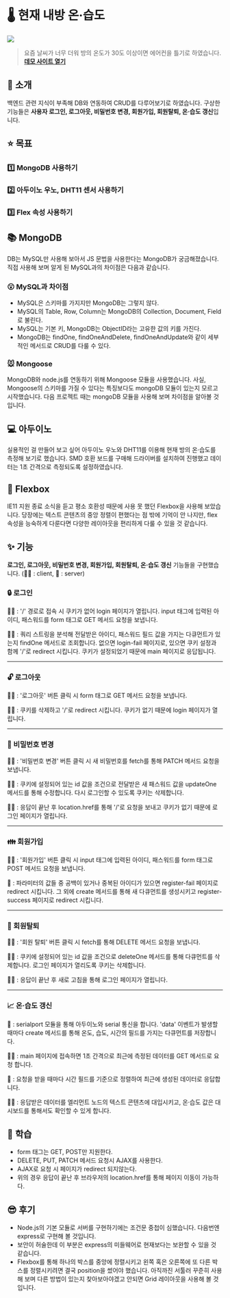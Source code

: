 # 🌡️ 현재 내방 온·습도
<img src="https://user-images.githubusercontent.com/71337000/127744592-22aa57c9-acb7-4bb5-ae05-33268957e88e.gif">

> 요즘 날씨가 너무 더워 방의 온도가 30도 이상이면 에어컨을 틀기로 하였습니다. **[데모 사이트 열기](https://ryujoonsik.github.io/Portfolio02/ "깃허브 페이지로 이동합니다.")**

## :speech_balloon: 소개
백엔드 관련 지식이 부족해 DB와 연동하여 CRUD를 다루어보기로 하였습니다. 구상한 기능들은 **사용자 로그인, 로그아웃, 비밀번호 변경, 회원가입, 회원탈퇴, 온·습도 갱신**입니다. 

## :star: 목표
### :one: MongoDB 사용하기  
### :two: 아두이노 우노, DHT11 센서 사용하기  
### :three: Flex 속성 사용하기  

## :books: MongoDB
DB는 MySQL만 사용해 보아서 JS 문법을 사용한다는 MongoDB가 궁금해졌습니다. 직접 사용해 보며 알게 된 MySQL과의 차이점은 다음과 같습니다.  

### :open_mouth: MySQL과 차이점
+ MySQL은 스키마를 가지지만 MongoDB는 그렇지 않다.
+ MySQL의 Table, Row, Column는 MongoDB의 Collection, Document, Field로 불린다.
+ MySQL는 기본 키, MongoDB는 ObjectID라는 고유한 값의 키를 가진다.
+ MongoDB는 findOne, findOneAndDelete, findOneAndUpdate와 같이 세부적인 메서드로 CRUD를 다룰 수 있다.

### :mouse: Mongoose
MongoDB와 node.js를 연동하기 위해 Mongoose 모듈을 사용했습니다. 사실, Mongoose의 스키마를 가질 수 있다는 특징보다도 mongoDB 모듈이 있는지 모르고 시작했습니다. 다음 프로젝트 때는 mongoDB 모듈을 사용해 보며 차이점을 알아볼 것입니다.

## :computer: 아두이노
실용적인 걸 만들어 보고 싶어 아두이노 우노와 DHT11를 이용해 현재 방의 온·습도를 측정해 보기로 했습니다. SMD 호환 보드를 구매해 드라이버를 설치하여 진행했고 데이터는 1초 간격으로 측정되도록 설정하였습니다.

## :triangular_ruler: Flexbox
IE11 지원 종료 소식을 듣고 평소 호환성 때문에 사용 못 했던 Flexbox을 사용해 보았습니다. 당장에는 텍스트 콘텐츠의 중앙 정렬이 편했다는 점 밖에 기억이 안 나지만, flex 속성을 능숙하게 다룬다면 다양한 레이아웃을 편리하게 다룰 수 있을 것 같습니다.

## :sparkles: 기능
**로그인, 로그아웃, 비밀번호 변경, 회원가입, 회원탈퇴, 온·습도 갱신** 기능들을 구현했습니다. (🙋‍♂️ : client, 🙆‍ : server)

### :lock: 로그인
🙋‍♂️ : '/' 경로로 접속 시 쿠키가 없어 login 페이지가 열립니다. input 태그에 입력된 아이디, 패스워드를 form 태그로 GET 메서드 요청을 보냅니다.  

🙆‍♀️ : 쿼리 스트링을 분석해 전달받은 아이디, 패스워드 필드 값을 가지는 다큐먼트가 있는지 findOne 메서드로 조회합니다. 없으면 login-fail 페이지로, 있으면 쿠키 설정과 함께 '/'로 redirect 시킵니다. 쿠키가 설정되었기 때문에 main 페이지로 응답됩니다.

---
### :unlock: 로그아웃 
🙋‍♂️ : '로그아웃' 버튼 클릭 시 form 태그로 GET 메서드 요청을 보냅니다.  

🙆‍♀️ : 쿠키를 삭제하고 '/'로 redirect 시킵니다. 쿠키가 없기 때문에 login 페이지가 열립니다.

---
### :closed_lock_with_key: 비밀번호 변경
🙋‍♂️ : '비밀번호 변경' 버튼 클릭 시 새 비밀번호를 fetch를 통해 PATCH 메서드 요청을 보냅니다.

🙆‍♀️ : 쿠키에 설정되어 있는 id 값을 조건으로 전달받은 새 패스워드 값을 updateOne 메서드를 통해 수정합니다. 다시 로그인할 수 있도록 쿠키는 삭제합니다.

🙋‍♂️ : 응답이 끝난 후 location.href를 통해 '/'로 요청을 보내고 쿠키가 없기 때문에 로그인 페이지가 열립니다.

---
### :family: 회원가입
🙋‍♂️ : '회원가입' 버튼 클릭 시 input 태그에 입력된 아이디, 패스워드를 form 태그로 POST 메서드 요청을 보냅니다.

🙆‍ : 파라미터의 값들 중 공백이 있거나 중복된 아이디가 있으면 register-fail 페이지로 redirect 시킵니다. 그 외에 create 메서드를 통해 새 다큐먼트를 생성시키고 register-success 페이지로 redirect 시킵니다.

---
### :runner: 회원탈퇴
🙋‍♂️ : '회원 탈퇴' 버튼 클릭 시 fetch를 통해 DELETE 메서드 요청을 보냅니다.

🙆‍♀️ : 쿠키에 설정되어 있는 id 값을 조건으로 deleteOne 메서드를 통해 다큐먼트를 삭제합니다. 로그인 페이지가 열리도록 쿠키는 삭제합니다.

🙋‍♂️ : 응답이 끝난 후 새로 고침을 통해 로그인 페이지가 열립니다.

---
### :chart_with_upwards_trend: 온·습도 갱신
🙆‍ : serialport 모듈을 통해 아두이노와 serial 통신을 합니다. 'data' 이벤트가 발생할 때마다 create 메서드를 통해 온도, 습도, 시간의 필드를 가지는 다큐먼트를 저장합니다.

🙋‍♂️ : main 페이지에 접속하면 1초 간격으로 최근에 측정된 데이터를 GET 메서드로 요청 합니다.

🙆‍ : 요청을 받을 때마다 시간 필드를 기준으로 정렬하여 최근에 생성된 데이터로 응답합니다.

🙋‍♂️ : 응답받은 데이터를 엘리먼트 노드의 텍스트 콘텐츠에 대입시키고, 온·습도 값은 대시보드를 통해서도 확인할 수 있게 합니다.

## :memo: 학습
+ form 태그는 GET, POST만 지원한다. 
+ DELETE, PUT, PATCH 메서드 요청시 AJAX를 사용한다.
+ AJAX로 요청 시 페이지가 redirect 되지않는다.
+ 위의 경우 응답이 끝난 후 브라우저의 location.href를 통해 페이지 이동이 가능하다.

## :sunglasses: 후기
+ Node.js의 기본 모듈로 서버를 구현하기에는 조건문 중첩이 심했습니다. 다음번엔 express로 구현해 볼 것입니다.
+ 보안이 허술한데 이 부분은 express의 미들웨어로 현재보다는 보완할 수 있을 것 같습니다.
+ Flexbox를 통해 하나의 박스를 중앙에 정렬시키고 왼쪽 혹은 오른쪽에 또 다른 박스를 정렬시키려면 결국 position을 썼어야 했습니다. 아직까진 서툴러 꾸준히 사용해 보며 다른 방법이 있는지 찾아보아야겠고 안되면 Grid 레이아웃을 사용해 볼 것입니다.
